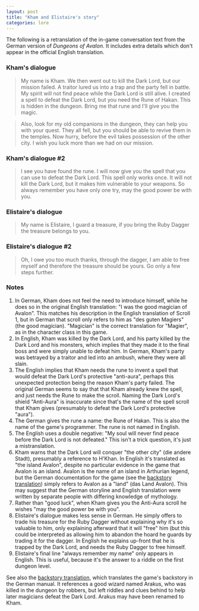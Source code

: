 ```yaml
---
layout: post
title: "Kham and Elistaire's story"
categories: lore
---
```


The following is a retranslation of the in-game conversation text from
the German version of _Dungeons of Avalon_. It includes extra details which
don't appear in the official English translation.

### Kham's dialogue

> My name is Kham. We then went out to kill the Dark Lord, but our mission failed.
> A traitor lured us into a trap and the party fell in battle. My spirit will not
> find peace while the Dark Lord is still alive. I created a spell to defeat the
> Dark Lord, but you need the Rune of Hakan. This is hidden in the dungeon. Bring
> me that rune and I'll give you the magic.

> Also, look for my old companions in the dungeon, they can help you with your
> quest. They all fell, but you should be able to revive them in the temples. Now
> hurry, before the evil takes possession of the other city. I wish you luck more
> than we had on our mission.

### Kham's dialogue #2

> I see you have found the rune. I will now give you the spell that you can use to
> defeat the Dark Lord. This spell only works once. It will not kill the Dark
> Lord, but it makes him vulnerable to your weapons. So always remember you have
> only one try, may the good power be with you.

### Elistaire's dialogue

> My name is Elistaire, I guard a treasure, if you bring the Ruby Dagger the
> treasure belongs to you.

### Elistaire's dialogue #2

> Oh, I owe you too much thanks, through the dagger, I am able to free myself and
> therefore the treasure should be yours. Go only a few steps further.

### Notes

1. In German, Kham does not feel the need to introduce himself, while he does so
in the original English translation: "I was the good magician of Avalon". This
matches his description in the English translation of Scroll 1, but in German
that scroll only refers to him as "des guten Magiers" (the good magician).
"Magician" is the correct translation for "Magier", as in the character class in
this game.
2. In English, Kham was killed by the Dark Lord, and his party killed by the
Dark Lord and his monsters, which implies that they made it to the final boss
and were simply unable to defeat him. In German, Kham's party was betrayed by a
traitor and led into an ambush, where they were all slain.
3. The English implies that Kham needs the rune to invent a spell that
would defeat the Dark Lord's protective "anti-aura", perhaps this unexpected
protection being the reason Kham's party failed. The original German seems to
say that that Kham already knew the spell, and just needs the Rune to make the
scroll. Naming the Dark Lord's shield "Anti-Aura" is inaccurate since that's the
name of the spell scroll that Kham gives (presumably to defeat the Dark Lord's
protective "aura").
4. The German gives the rune a name: the Rune of Hakan. This is also the name of
the game's programmer. The rune is not named in English.
5. The English uses a double negative: "My soul will never find peace before the
Dark Lord is not defeated." This isn't a trick question, it's just a
mistranslation.
7. Kham warns that the Dark Lord will conquer "the other city" (die andere
Stadt), presumably a reference to H'Khan. In English it's translated as "the
island Avalon", despite no particular evidence in the game that Avalon is an
island. Avalon is the name of an island in Arthurian legend, but the German
documentation for the game
(see the [backstory translation](../lore/doa1-backstory.html)) simply refers to
Avalon as a "land" (das Land Avalon).
This may suggest that the German storyline and English translation were written
by separate people with differing knowledge of mythology.
8. Rather than "good luck", when Kham gives you the Anti-Aura scroll he wishes
"may the good power be with you".
9. Elistaire's dialogue makes less sense in German. He simply offers to trade
his treasure for the Ruby Dagger without explaining why it's so valuable to him,
only explaining afterward that it will "free" him (but this could be interpreted
as allowing him to abandon the hoard he guards by trading it for the dagger.
In English he explains up-front that he is trapped by the Dark Lord, and needs
the Ruby Dagger to free himself.
10. Elistaire's final line "always remember my name" only appears in English.
This is useful, because it's the answer to a riddle on the first dungeon level.

See also the [backstory translation](../lore/doa1-backstory.html), which
translates the game's backstory in the German manual. It references a good
wizard named Arakus, who was killed in the dungeon by robbers, but left riddles
and clues behind to help later magicians defeat the Dark Lord. Arakus may have
been renamed to Kham.

